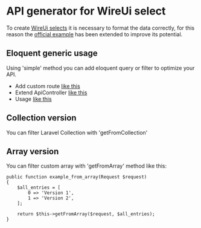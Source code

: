 # API generator for WireUi select

To create [WireUi selects](https://wireui.dev/components/select) it is necessary to format the data correctly,
for this reason the [official example](https://github.com/wireui/docs/blob/main/src/Examples/UserController.php) has been extended to improve its potential.

## Eloquent generic usage

Using 'simple' method you can add eloquent query or filter to optimize your API.
- Add custom route [like this](api.php)
- Extend ApiController [like this](ApiController.php)
- Usage [like this](usage.php)

## Collection version

You can filter Laravel Collection with 'getFromCollection'

## Array version

You can filter custom array with 'getFromArray' method like this:
```
public function example_from_array(Request $request)
{
    $all_entries = [
        0 => 'Version 1',
        1 => 'Version 2',
    ];

    return $this->getFromArray($request, $all_entries);
}
```
